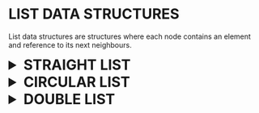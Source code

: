 # LIST DATA STRUCTURES

List data structures are structures where each node contains an element and reference to its next neighbours.

<details>

<summary style="font-size: 2em; font-weight: bold">STRAIGHT LIST</summary>

The straight list is a simple array based linked list implementation where each node only points to its next neighbor until an end is reached.

```c++
// macro settings to define straight list properties before including library
#define STRAIGHT_LIST_DATA_TYPE [type]   // defines the data type to store
#define STRAIGHT_LIST_SIZE      [size]   // defines the maximum positive array size
#define STRAIGHT_LIST_ASSERT    [assert] // defines the assert function for invalid state
#define STRAIGHT_LIST_ALLOC     [malloc] // defines the memory allocation function
#define STRAIGHT_LIST_FREE      [free]   // defines the memory free function
#include "straight_list.h"
```

The straight list is made out of an elements array and another next indexes array that maps to each element. Apart from the list size the structure also has a head index variable. Underneath the structure relies on a linked list based stack implementation to save removed empty indexes, or holes.

```c++
typedef struct straight_list {
    STRAIGHT_LIST_DATA_TYPE * elements; // array to store elements
    size_t * next;                      // array to store next indexes
    size_t size, head;                  // list size and head index parameter
    size_t empty;                       // empty stack
} straight_list_s;
```

<details>

<summary style="font-size: 1.5em;">create</summary>

Creates an empty list structure.

```c++
straight_list_s create_straight_list(void);
```

```c++
#define STRAIGHT_LIST_DATA_TYPE int
#include "straight_list.h"

int main() {
    straight_list_s list = create_straight_list();
    
    // do something
    
    return 0;
}
```

</details>

<details>

<summary style="font-size: 1.5em;">destroy</summary>

Destroys list and all elements in it.

```c++
typedef void (*destroy_straight_list_fn) (STRAIGHT_LIST_DATA_TYPE * element);
void destroy_straight_list(straight_list_s * list, const destroy_straight_list_fn destroy);
```

```c++
#define STRAIGHT_LIST_DATA_TYPE char*
#include "straight_list.h"

#include <stdlib.h>

void destroy_string(STRAIGHT_LIST_DATA_TYPE * string) {
    free(*string);
    (*string) = NULL;
}

int main() {
    straight_list_s list = create_straight_list();
    
    // do something
    
    destroy_straight_list(&list, destroy_string);
    
    return 0;
}
```

</details>

<details>

<summary style="font-size: 1.5em;">clear</summary>

Clears all elements in list.

```c++
typedef void (*destroy_straight_list_fn) (STRAIGHT_LIST_DATA_TYPE * element);
void clear_straight_list(straight_list_s * list, const destroy_straight_list_fn destroy);
```

```c++
#define STRAIGHT_LIST_DATA_TYPE char*
#include "straight_list.h"

#include <stdlib.h>

void destroy_string(STRAIGHT_LIST_DATA_TYPE * string) {
    free(*string);
    (*string) = NULL;
}

int main() {
    straight_list_s list = create_straight_list();
    
    // do something
    
    clear_straight_list(&list, destroy_string);
    
    // do something anew
    
    destroy_straight_list(&list, destroy_string);
    
    return 0;
}
```

</details>

<details>

<summary style="font-size: 1.5em;">copy</summary>

Copies the list and all its elements into a new structure.

```c++
typedef STRAIGHT_LIST_DATA_TYPE (*copy_straight_list_fn) (const STRAIGHT_LIST_DATA_TYPE element);
straight_list_s copy_straight_list(const straight_list_s * list, const copy_straight_list_fn copy);
```

```c++
#define STRAIGHT_LIST_DATA_TYPE int
#include "straight_list.h"

STRAIGHT_LIST_DATA_TYPE copy_int(const STRAIGHT_LIST_DATA_TYPE integer) {
    return integer;
}

int main() {
    straight_list_s list = create_straight_list();
    
    // do something
    
    straight_list_s copy = copy_straight_list(&list, copy_int);
    
    // do something with list and copy

    return 0;
}
```

</details>

<details>

<summary style="font-size: 1.5em;">is empty</summary>

Checks if list is empty.

```c++
bool is_empty_straight_list(const straight_list_s * list);
```

```c++
#define STRAIGHT_LIST_DATA_TYPE int
#include "straight_list.h"

int main() {
    straight_list_s list = create_straight_list();
    
    // do something
    
    while (!is_empty_straight_list(&list)) {
        // do something while list is not empty
    }

    return 0;
}
```

</details>

<details>

<summary style="font-size: 1.5em;">is full</summary>

Checks if list is full.

```c++
bool is_full_straight_list(const straight_list_s * list);
```

```c++
#define STRAIGHT_LIST_DATA_TYPE int
#include "straight_list.h"

int main() {
    straight_list_s list = create_straight_list();
        
    while (!is_full_straight_list(&list)) {
        // do something while stack is not full
    }

    return 0;
}
```

</details>

<details>

<summary style="font-size: 1.5em;">foreach</summary>

Iterates over and operates on each element in structure using generic arguments.

```c++
typedef bool (*operate_straight_list_fn) (STRAIGHT_LIST_DATA_TYPE * element, void * args);
void foreach_straight_list(straight_list_s * list, const operate_straight_list_fn operate, void * args);
```

```c++
#define STRAIGHT_LIST_DATA_TYPE int
#include "straight_list.h"

bool increment(STRAIGHT_LIST_DATA_TYPE * integer, void * value) {
    int * true_value = value;
    (*integer) += (*true_value);
    
    return true; // to iterate over each element
}

int main() {
    straight_list_s list = create_straight_list();
    
    // do something
    
    int value = 42;
    foreach_straight_list(&list, increment, &value);
    
    // do something with incremented straight_list elements

    return 0;
}
```

</details>

<details>

<summary style="font-size: 1.5em;">map</summary>

Map function that maps elements into array and manages it using size and args.

```c++
void (*manage_straight_list_fn) (STRAIGHT_LIST_DATA_TYPE * array, const size_t size, void * args);
void map_straight_list(straight_list_s * list, const manage_straight_list_fn manage, void * args);
```

```c++
#define STRAIGHT_LIST_DATA_TYPE int
#include "straight_list.h"

#include <stdlib.h>

int compare_int(const void * a, const void * b) {
    return (*(STRAIGHT_LIST_DATA_TYPE*)(a)) - (*(STRAIGHT_LIST_DATA_TYPE*)(b));
}

void sort_int(STRAIGHT_LIST_DATA_TYPE * array, const size_t size, void * compare) {
    qsort(array, size, sizeof(STRAIGHT_LIST_DATA_TYPE), compare);
}

int main() {
    straight_list_s list = create_straight_list();
    
    // do something
    
    map_straight_list(&list, sort_int, compare_int);
    
    // do something with sorted straight_list elements

    return 0;
}
```

</details>

<details>

<summary style="font-size: 1.5em;">insert at</summary>

Inserts element at index position less than or equal to list's size.

```c++
void insert_at_straight_list(straight_list_s * list, const size_t index, const STRAIGHT_LIST_DATA_TYPE element);
```

```c++
#define STRAIGHT_LIST_DATA_TYPE int
#include "straight_list.h"

int main() {
    straight_list_s list = create_straight_list();
    
    STRAIGHT_LIST_DATA_TYPE element = { 0 };
    insert_at_straight_list(&list, 0, element);
    
    // do something
    
    return 0;
}
```

</details>

<details>

<summary style="font-size: 1.5em;">get</summary>

Gets element at index position less than list's size without removing it.

```c++
STRAIGHT_LIST_DATA_TYPE get_straight_list(const straight_list_s * list, const size_t index);
```

```c++
#define STRAIGHT_LIST_DATA_TYPE int
#include "straight_list.h"

int main() {
    straight_list_s list = create_straight_list();
    
    // do something
        
    STRAIGHT_LIST_DATA_TYPE element = get_straight_list(&list, 0);
    
    // do something with element

    return 0;
}
```

</details>

<details>

<summary style="font-size: 1.5em;">remove first</summary>

Removes first instance of element based on zero equal comparison.
Returns false assertion and exit failure if no element is found.

```c++
typedef int (*compare_straight_list_fn) (const STRAIGHT_LIST_DATA_TYPE one, const STRAIGHT_LIST_DATA_TYPE two);
STRAIGHT_LIST_DATA_TYPE remove_first_straight_list(straight_list_s * list, const STRAIGHT_LIST_DATA_TYPE element, const compare_straight_list_fn compare);
```

```c++
#define STRAIGHT_LIST_DATA_TYPE int
#include "straight_list.h"

int compare_int(const STRAIGHT_LIST_DATA_TYPE a, const STRAIGHT_LIST_DATA_TYPE b) {
    return a - b;
}

int main() {
    straight_list_s list = create_straight_list();
    
    // do something
    
    STRAIGHT_LIST_DATA_TYPE element = { 0 };
    STRAIGHT_LIST_DATA_TYPE removed = remove_first_straight_list(&list, element);
    
    // do something with removed element

    return 0;
}
```

</details>

<details>

<summary style="font-size: 1.5em;">remove at</summary>

Removes element at index less than list's size.

```c++
STRAIGHT_LIST_DATA_TYPE remove_at_straight_list(straight_list_s * list, const size_t index);
```

```c++
#define STRAIGHT_LIST_DATA_TYPE int
#include "straight_list.h"

int main() {
    straight_list_s list = create_straight_list();
    
    // do something
    
    STRAIGHT_LIST_DATA_TYPE removed = remove_at_straight_list(&list, 0);
    
    // do something with first removed element

    return 0;
}
```

</details>

<details>

<summary style="font-size: 1.5em;">reverse</summary>

Reverses list (I mean, yeah).

```c++
void reverse_straight_list(straight_list_s * list);
```

```c++
#define STRAIGHT_LIST_DATA_TYPE int
#include "straight_list.h"

int main() {
    straight_list_s list = create_straight_list();
    
    // do something
    
    reverse_straight_list(&list);
    
    // do something with reversed list

    return 0;
}
```

</details>

<details>

<summary style="font-size: 1.5em;">splice</summary>

Splices source into destination list while clearing source list.

```c++
void splice_straight_list(straight_list_s * restrict destination, straight_list_s * restrict source, const size_t index);
```

```c++
#define STRAIGHT_LIST_DATA_TYPE int
#include "straight_list.h"

int main() {
    straight_list_s one = create_straight_list();
    straight_list_s two = create_straight_list();
    
    // do something
    
    splice_straight_list(&one, &two, one.size); // one's size to concatenate
    
    // do something with concatenated or empty list

    return 0;
}
```

</details>

<details>

<summary style="font-size: 1.5em;">split</summary>

Splits list and returns smaller list based on index less than list's size and new size.

```c++
straight_list_s split_straight_list(straight_list_s * list, const size_t index, const size_t size);
```

```c++
#define STRAIGHT_LIST_DATA_TYPE int
#include "straight_list.h"

int main() {
    straight_list_s list = create_straight_list();
    
    // do something
    
    straight_list_s split = split_straight_list(&list, 0, list.size / 2); // halve list
    
    // do something with first and second half

    return 0;
}
```

</details>

</details>

<details>

<summary style="font-size: 2em; font-weight: bold">CIRCULAR LIST</summary>

The circular list is a simple array based circular linked list implementation where each node points to its next neighbor and then reverts back to the beginning.

```c++
// macro settings to define circular list properties before including library
#define CIRCULAR_LIST_DATA_TYPE [type]   // defines the data type to store
#define CIRCULAR_LIST_SIZE      [size]   // defines the maximum positive array size
#define CIRCULAR_LIST_ASSERT    [assert] // defines the assert function for invalid states
#define CIRCULAR_LIST_ALLOC     [malloc] // defines the memory allocation function
#define CIRCULAR_LIST_FREE      [free]   // defines the memory free function
#include "circular_list.h"
```

The circular list is made out of an elements array and another next indexes array that maps to each element. Apart from the list size the structure also has a tail index to guarantee faster element appending to its end. Underneath the structure relies on a linked list based stack implementation to save removed empty indexes, or holes.

```c++
typedef struct circular_list {
    CIRCULAR_LIST_DATA_TYPE * elements;
    size_t * next;
    size_t size, tail; // list size and tail index parameter
    size_t empty;      // empty stack
} circular_list_s;
```

<details>

<summary style="font-size: 1.5em;">create</summary>

Creates an empty list structure.

```c++
circular_list_s create_circular_list(void);
```

```c++
#define CIRCULAR_LIST_DATA_TYPE int
#include "circular_list.h"

int main() {
    circular_list_s list = create_circular_list();
    
    // do something
    
    return 0;
}
```

</details>

<details>

<summary style="font-size: 1.5em;">destroy</summary>

Destroys list and all elements in it.

```c++
typedef void (*destroy_circular_list_fn) (CIRCULAR_LIST_DATA_TYPE * element);
void destroy_circular_list(circular_list_s * list, const destroy_circular_list_fn destroy);
```

```c++
#define CIRCULAR_LIST_DATA_TYPE char*
#include "circular_list.h"

#include <stdlib.h>

void destroy_string(CIRCULAR_LIST_DATA_TYPE * string) {
    free(*string);
    (*string) = NULL;
}

int main() {
    circular_list_s list = create_circular_list();
    
    // do something
    
    destroy_circular_list(&list, destroy_string);
    
    return 0;
}
```

</details>

<details>

<summary style="font-size: 1.5em;">clear</summary>

Clears all elements in list.

```c++
typedef void (*destroy_circular_list_fn) (CIRCULAR_LIST_DATA_TYPE * element);
void clear_circular_list(circular_list_s * list, const destroy_circular_list_fn destroy);
```

```c++
#define CIRCULAR_LIST_DATA_TYPE char*
#include "circular_list.h"

#include <stdlib.h>

void destroy_string(CIRCULAR_LIST_DATA_TYPE * string) {
    free(*string);
    (*string) = NULL;
}

int main() {
    circular_list_s list = create_circular_list();
    
    // do something
    
    clear_circular_list(&list, destroy_string);
    
    // do something anew
    
    destroy_circular_list(&list, destroy_string);
    
    return 0;
}
```

</details>

<details>

<summary style="font-size: 1.5em;">copy</summary>

Copies the list and all its elements into a new structure.

```c++
typedef CIRCULAR_LIST_DATA_TYPE (*copy_circular_list_fn) (const CIRCULAR_LIST_DATA_TYPE element);
circular_list_s copy_circular_list(const circular_list_s * list, const copy_circular_list_fn copy);
```

```c++
#define CIRCULAR_LIST_DATA_TYPE int
#include "circular_list.h"

CIRCULAR_LIST_DATA_TYPE copy_int(const CIRCULAR_LIST_DATA_TYPE integer) {
    return integer;
}

int main() {
    circular_list_s list = create_circular_list();
    
    // do something
    
    circular_list_s copy = copy_circular_list(&list, copy_int);
    
    // do something with list and copy

    return 0;
}
```

</details>

<details>

<summary style="font-size: 1.5em;">is empty</summary>

Checks if list is empty.

```c++
bool is_empty_circular_list(const circular_list_s * list);
```

```c++
#define CIRCULAR_LIST_DATA_TYPE int
#include "circular_list.h"

int main() {
    circular_list_s list = create_circular_list();
    
    // do something
    
    while (!is_empty_circular_list(&list)) {
        // do something while list is not empty
    }

    return 0;
}
```

</details>

<details>

<summary style="font-size: 1.5em;">is full</summary>

Checks if list is full.

```c++
bool is_full_circular_list(const circular_list_s * list);
```

```c++
#define CIRCULAR_LIST_DATA_TYPE int
#include "circular_list.h"

int main() {
    circular_list_s list = create_circular_list();
        
    while (!is_full_circular_list(&list)) {
        // do something while stack is not full
    }

    return 0;
}
```

</details>

<details>

<summary style="font-size: 1.5em;">foreach</summary>

Iterates over and operates on each element in structure using generic arguments.

```c++
typedef bool (*operate_circular_list_fn) (CIRCULAR_LIST_DATA_TYPE * element, void * args);
void foreach_circular_list(circular_list_s * list, const operate_circular_list_fn operate, void * args);
```

```c++
#define CIRCULAR_LIST_DATA_TYPE int
#include "circular_list.h"

bool increment(CIRCULAR_LIST_DATA_TYPE * integer, void * value) {
    int * true_value = value;
    (*integer) += (*true_value);
    
    return true; // to iterate over each element
}

int main() {
    circular_list_s list = create_circular_list();
    
    // do something
    
    int value = 42;
    foreach_circular_list(&list, increment, &value);
    
    // do something with incremented circular_list elements

    return 0;
}
```

</details>

<details>

<summary style="font-size: 1.5em;">map</summary>

Map function that maps elements into array and manages it using size and args.

```c++
void (*manage_circular_list_fn) (CIRCULAR_LIST_DATA_TYPE * array, const size_t size, void * args);
void map_circular_list(circular_list_s * list, const manage_circular_list_fn manage, void * args);
```

```c++
#define CIRCULAR_LIST_DATA_TYPE int
#include "circular_list.h"

#include <stdlib.h>

int compare_int(const void * a, const void * b) {
    return (*(CIRCULAR_LIST_DATA_TYPE*)(a)) - (*(CIRCULAR_LIST_DATA_TYPE*)(b));
}

void sort_int(CIRCULAR_LIST_DATA_TYPE * array, const size_t size, void * compare) {
    qsort(array, size, sizeof(CIRCULAR_LIST_DATA_TYPE), compare);
}

int main() {
    circular_list_s list = create_circular_list();
    
    // do something
    
    map_circular_list(&list, sort_int, compare_int);
    
    // do something with sorted circular_list elements

    return 0;
}
```

</details>

<details>

<summary style="font-size: 1.5em;">insert at</summary>

Inserts element at index position less than or equal to list's size.

```c++
void insert_at_circular_list(circular_list_s * list, const size_t index, const CIRCULAR_LIST_DATA_TYPE element);
```

```c++
#define CIRCULAR_LIST_DATA_TYPE int
#include "circular_list.h"

int main() {
    circular_list_s list = create_circular_list();
    
    CIRCULAR_LIST_DATA_TYPE element = { 0 };
    insert_at_circular_list(&list, 0, element);
    
    // do something
    
    return 0;
}
```

</details>

<details>

<summary style="font-size: 1.5em;">get</summary>

Gets element at index position less than list's size without removing it.

```c++
CIRCULAR_LIST_DATA_TYPE get_circular_list(const circular_list_s * list, const size_t index);
```

```c++
#define CIRCULAR_LIST_DATA_TYPE int
#include "circular_list.h"

int main() {
    circular_list_s list = create_circular_list();
    
    // do something
        
    CIRCULAR_LIST_DATA_TYPE element = get_circular_list(&list, 0);
    
    // do something with element

    return 0;
}
```

</details>

<details>

<summary style="font-size: 1.5em;">remove first</summary>

Removes first instance of element based on zero equal comparison.
Returns false assertion and exit failure if no element is found.

```c++
typedef int (*compare_circular_list_fn) (const CIRCULAR_LIST_DATA_TYPE one, const CIRCULAR_LIST_DATA_TYPE two);
CIRCULAR_LIST_DATA_TYPE remove_first_circular_list(circular_list_s * list, const CIRCULAR_LIST_DATA_TYPE element, const compare_circular_list_fn compare);
```

```c++
#define CIRCULAR_LIST_DATA_TYPE int
#include "circular_list.h"

int compare_int(const CIRCULAR_LIST_DATA_TYPE a, const CIRCULAR_LIST_DATA_TYPE b) {
    return a - b;
}

int main() {
    circular_list_s list = create_circular_list();
    
    // do something
    
    CIRCULAR_LIST_DATA_TYPE element = { 0 };
    CIRCULAR_LIST_DATA_TYPE removed = remove_first_circular_list(&list, element);
    
    // do something with removed element

    return 0;
}
```

</details>

<details>

<summary style="font-size: 1.5em;">remove at</summary>

Removes element at index less than list's size.

```c++
CIRCULAR_LIST_DATA_TYPE remove_at_circular_list(circular_list_s * list, const size_t index);
```

```c++
#define CIRCULAR_LIST_DATA_TYPE int
#include "circular_list.h"

int main() {
    circular_list_s list = create_circular_list();
    
    // do something
    
    CIRCULAR_LIST_DATA_TYPE removed = remove_at_circular_list(&list, 0);
    
    // do something with first removed element

    return 0;
}
```

</details>

<details>

<summary style="font-size: 1.5em;">reverse</summary>

Reverses list (I mean, yeah).

```c++
void reverse_circular_list(circular_list_s * list);
```

```c++
#define CIRCULAR_LIST_DATA_TYPE int
#include "circular_list.h"

int main() {
    circular_list_s list = create_circular_list();
    
    // do something
    
    reverse_circular_list(&list);
    
    // do something with reversed list

    return 0;
}
```

</details>

<details>

<summary style="font-size: 1.5em;">shift</summary>

Shifts list to next number of elements.

```c++
void shift_circular_list(circular_list_s * list, const size_t shift);
```

```c++
#define CIRCULAR_LIST_DATA_TYPE int
#include "circular_list.h"

int main() {
    circular_list_s list = create_circular_list();
    
    // do something
    
    shift_circular_list(&list, list.size / 2);
    
    // do something with reversed list

    return 0;
}
```

</details>

<details>

<summary style="font-size: 1.5em;">splice</summary>

Splices source into destination list while clearing source list.

```c++
void splice_circular_list(circular_list_s * restrict destination, circular_list_s * restrict source, const size_t index);
```

```c++
#define CIRCULAR_LIST_DATA_TYPE int
#include "circular_list.h"

int main() {
    circular_list_s one = create_circular_list();
    circular_list_s two = create_circular_list();
    
    // do something
    
    splice_circular_list(&one, &two, one.size); // one's size to concatenate
    
    // do something with concatenated or empty list

    return 0;
}
```

</details>

<details>

<summary style="font-size: 1.5em;">split</summary>

Splits list and returns smaller list based on index less than list's size and new size.

```c++
circular_list_s split_circular_list(circular_list_s * list, const size_t index, const size_t size);
```

```c++
#define CIRCULAR_LIST_DATA_TYPE int
#include "circular_list.h"

int main() {
    circular_list_s list = create_circular_list();
    
    // do something
    
    circular_list_s split = split_circular_list(&list, 0, list.size / 2); // halve list
    
    // do something with first and second half

    return 0;
}
```

</details>

</details>

<details>

<summary style="font-size: 2em; font-weight: bold">DOUBLE LIST</summary>

The double list is a simple array based circular doubly linked list implementation where each node points to its next and previous neighbor until it reverts back to the beginning.

```c++
// macro settings to define double list properties before including library
#define DOUBLE_LIST_DATA_TYPE [type]   // defines the data type to store
#define DOUBLE_LIST_SIZE      [size]   // defines the maximum positive array size
#define DOUBLE_LIST_ASSERT    [assert] // defines the assert function for invalid states
#define DOUBLE_LIST_ALLOC     [malloc] // defines the memory allocation function
#define DOUBLE_LIST_FREE      [free]   // defines the memory free function
#include "double_list.h"
```

The double list is made out of an elements array and another next indexes array that maps to each element. Apart from the list size the structure also has a head index. The structure removes elements by switching them with the last element in the array and properly fixing pointers to guarantee the absence of holes.

```c++
#define DOUBLE_LIST_NODE_COUNT 2

typedef struct double_list {
    DOUBLE_LIST_DATA_TYPE * elements;
    size_t * node[DOUBLE_LIST_NODE_COUNT];
    size_t size, head;
} double_list_s;
```

<details>

<summary style="font-size: 1.5em;">create</summary>

Creates an empty list structure.

```c++
double_list_s create_double_list(void);
```

```c++
#define DOUBLE_LIST_DATA_TYPE int
#include "double_list.h"

int main() {
    double_list_s list = create_double_list();
    
    // do something
    
    return 0;
}
```

</details>

<details>

<summary style="font-size: 1.5em;">destroy</summary>

Destroys list and all elements in it.

```c++
typedef void (*destroy_double_list_fn) (DOUBLE_LIST_DATA_TYPE * element);
void destroy_double_list(double_list_s * list, const destroy_double_list_fn destroy);
```

```c++
#define DOUBLE_LIST_DATA_TYPE char*
#include "double_list.h"

#include <stdlib.h>

void destroy_string(DOUBLE_LIST_DATA_TYPE * string) {
    free(*string);
    (*string) = NULL;
}

int main() {
    double_list_s list = create_double_list();
    
    // do something
    
    destroy_double_list(&list, destroy_string);
    
    return 0;
}
```

</details>

<details>

<summary style="font-size: 1.5em;">clear</summary>

Clears all elements in list.

```c++
typedef void (*destroy_double_list_fn) (DOUBLE_LIST_DATA_TYPE * element);
void clear_double_list(double_list_s * list, const destroy_double_list_fn destroy);
```

```c++
#define DOUBLE_LIST_DATA_TYPE char*
#include "double_list.h"

#include <stdlib.h>

void destroy_string(DOUBLE_LIST_DATA_TYPE * string) {
    free(*string);
    (*string) = NULL;
}

int main() {
    double_list_s list = create_double_list();
    
    // do something
    
    clear_double_list(&list, destroy_string);
    
    // do something anew
    
    destroy_double_list(&list, destroy_string);
    
    return 0;
}
```

</details>

<details>

<summary style="font-size: 1.5em;">copy</summary>

Copies the list and all its elements into a new structure.

```c++
typedef DOUBLE_LIST_DATA_TYPE (*copy_double_list_fn) (const DOUBLE_LIST_DATA_TYPE element);
double_list_s copy_double_list(const double_list_s * list, const copy_double_list_fn copy);
```

```c++
#define DOUBLE_LIST_DATA_TYPE int
#include "double_list.h"

DOUBLE_LIST_DATA_TYPE copy_int(const DOUBLE_LIST_DATA_TYPE integer) {
    return integer;
}

int main() {
    double_list_s list = create_double_list();
    
    // do something
    
    double_list_s copy = copy_double_list(&list, copy_int);
    
    // do something with list and copy

    return 0;
}
```

</details>

<details>

<summary style="font-size: 1.5em;">is empty</summary>

Checks if list is empty.

```c++
bool is_empty_double_list(const double_list_s * list);
```

```c++
#define DOUBLE_LIST_DATA_TYPE int
#include "double_list.h"

int main() {
    double_list_s list = create_double_list();
    
    // do something
    
    while (!is_empty_double_list(&list)) {
        // do something while list is not empty
    }

    return 0;
}
```

</details>

<details>

<summary style="font-size: 1.5em;">is full</summary>

Checks if list is full.

```c++
bool is_full_double_list(const double_list_s * list);
```

```c++
#define DOUBLE_LIST_DATA_TYPE int
#include "double_list.h"

int main() {
    double_list_s list = create_double_list();
        
    while (!is_full_double_list(&list)) {
        // do something while stack is not full
    }

    return 0;
}
```

</details>

<details>

<summary style="font-size: 1.5em;">foreach next</summary>

Iterates over and operates on each element in structure using generic arguments, in proper order.

```c++
typedef bool (*operate_double_list_fn) (DOUBLE_LIST_DATA_TYPE * element, void * args);
void foreach_next_double_list(double_list_s * list, const operate_double_list_fn operate, void * args);
```

```c++
#define DOUBLE_LIST_DATA_TYPE int
#include "double_list.h"

bool increment(DOUBLE_LIST_DATA_TYPE * integer, void * value) {
    int * true_value = value;
    (*integer) += (*true_value);
    
    return true; // to iterate over each element
}

int main() {
    double_list_s list = create_double_list();
    
    // do something
    
    int value = 42;
    foreach_next_double_list(&list, increment, &value);
    
    // do something with incremented double_list elements

    return 0;
}
```

</details>

<details>

<summary style="font-size: 1.5em;">foreach previous</summary>

Iterates over and operates on each element in structure using generic arguments, but in reverse order.

```c++
typedef bool (*operate_double_list_fn) (DOUBLE_LIST_DATA_TYPE * element, void * args);
void foreach_prev_double_list(double_list_s * list, const operate_double_list_fn operate, void * args);
```

```c++
#define DOUBLE_LIST_DATA_TYPE int
#include "double_list.h"

bool increment(DOUBLE_LIST_DATA_TYPE * integer, void * value) {
    int * true_value = value;
    (*integer) += (*true_value);
    
    return true; // to iterate over each element
}

int main() {
    double_list_s list = create_double_list();
    
    // do something
    
    int value = 42;
    foreach_prev_double_list(&list, increment, &value);
    
    // do something with incremented double_list elements

    return 0;
}
```

</details>

<details>

<summary style="font-size: 1.5em;">map</summary>

Map function that maps elements into array and manages it using size and args.

```c++
void (*manage_double_list_fn) (DOUBLE_LIST_DATA_TYPE * array, const size_t size, void * args);
void map_double_list(double_list_s * list, const manage_double_list_fn manage, void * args);
```

```c++
#define DOUBLE_LIST_DATA_TYPE int
#include "double_list.h"

#include <stdlib.h>

int compare_int(const void * a, const void * b) {
    return (*(DOUBLE_LIST_DATA_TYPE*)(a)) - (*(DOUBLE_LIST_DATA_TYPE*)(b));
}

void sort_int(DOUBLE_LIST_DATA_TYPE * array, const size_t size, void * compare) {
    qsort(array, size, sizeof(DOUBLE_LIST_DATA_TYPE), compare);
}

int main() {
    double_list_s list = create_double_list();
    
    // do something
    
    map_double_list(&list, sort_int, compare_int);
    
    // do something with sorted double_list elements

    return 0;
}
```

</details>

<details>

<summary style="font-size: 1.5em;">insert at</summary>

Inserts element at index position less than or equal to list's size.

```c++
void insert_at_double_list(double_list_s * list, const size_t index, const DOUBLE_LIST_DATA_TYPE element);
```

```c++
#define DOUBLE_LIST_DATA_TYPE int
#include "double_list.h"

int main() {
    double_list_s list = create_double_list();
    
    DOUBLE_LIST_DATA_TYPE element = { 0 };
    insert_at_double_list(&list, 0, element);
    
    // do something
    
    return 0;
}
```

</details>

<details>

<summary style="font-size: 1.5em;">get</summary>

Gets element at index position less than list's size without removing it.

```c++
DOUBLE_LIST_DATA_TYPE get_double_list(const double_list_s * list, const size_t index);
```

```c++
#define DOUBLE_LIST_DATA_TYPE int
#include "double_list.h"

int main() {
    double_list_s list = create_double_list();
    
    // do something
        
    DOUBLE_LIST_DATA_TYPE element = get_double_list(&list, 0);
    
    // do something with element

    return 0;
}
```

</details>

<details>

<summary style="font-size: 1.5em;">remove first</summary>

Removes first instance of element based on zero equal comparison.
Returns false assertion and exit failure if no element is found.

```c++
typedef int (*compare_double_list_fn) (const DOUBLE_LIST_DATA_TYPE one, const DOUBLE_LIST_DATA_TYPE two);
DOUBLE_LIST_DATA_TYPE remove_first_double_list(double_list_s * list, const DOUBLE_LIST_DATA_TYPE element, const compare_double_list_fn compare);
```

```c++
#define DOUBLE_LIST_DATA_TYPE int
#include "double_list.h"

int compare_int(const DOUBLE_LIST_DATA_TYPE a, const DOUBLE_LIST_DATA_TYPE b) {
    return a - b;
}

int main() {
    double_list_s list = create_double_list();
    
    // do something
    
    DOUBLE_LIST_DATA_TYPE element = { 0 };
    DOUBLE_LIST_DATA_TYPE removed = remove_first_double_list(&list, element);
    
    // do something with removed element

    return 0;
}
```

</details>

<details>

<summary style="font-size: 1.5em;">remove last</summary>

Removes Last instance of element based on zero equal comparison.
Returns false assertion and exit failure if no element is found.

```c++
typedef int (*compare_double_list_fn) (const DOUBLE_LIST_DATA_TYPE one, const DOUBLE_LIST_DATA_TYPE two);
DOUBLE_LIST_DATA_TYPE remove_last_double_list(double_list_s * list, const DOUBLE_LIST_DATA_TYPE element, const compare_double_list_fn compare);
```

```c++
#define DOUBLE_LIST_DATA_TYPE int
#include "double_list.h"

int compare_int(const DOUBLE_LIST_DATA_TYPE a, const DOUBLE_LIST_DATA_TYPE b) {
    return a - b;
}

int main() {
    double_list_s list = create_double_list();
    
    // do something
    
    DOUBLE_LIST_DATA_TYPE element = { 0 };
    DOUBLE_LIST_DATA_TYPE removed = remove_last_double_list(&list, element);
    
    // do something with removed element

    return 0;
}
```

</details>

<details>

<summary style="font-size: 1.5em;">remove at</summary>

Removes element at index less than list's size.

```c++
DOUBLE_LIST_DATA_TYPE remove_at_double_list(double_list_s * list, const size_t index);
```

```c++
#define DOUBLE_LIST_DATA_TYPE int
#include "double_list.h"

int main() {
    double_list_s list = create_double_list();
    
    // do something
    
    DOUBLE_LIST_DATA_TYPE removed = remove_at_double_list(&list, 0);
    
    // do something with first removed element

    return 0;
}
```

</details>

<details>

<summary style="font-size: 1.5em;">reverse</summary>

Reverses list (I mean, yeah).

```c++
void reverse_double_list(double_list_s * list);
```

```c++
#define DOUBLE_LIST_DATA_TYPE int
#include "double_list.h"

int main() {
    double_list_s list = create_double_list();
    
    // do something
    
    reverse_double_list(&list);
    
    // do something with reversed list

    return 0;
}
```

</details>

<details>

<summary style="font-size: 1.5em;">shift next</summary>

Shifts list to next number of elements starting from head.

```c++
void shift_next_double_list(double_list_s * list, const size_t shift);
```

```c++
#define DOUBLE_LIST_DATA_TYPE int
#include "double_list.h"

int main() {
    double_list_s list = create_double_list();
    
    // do something
    
    shift_next_double_list(&list, list.size / 2);
    
    // do something with reversed list

    return 0;
}
```

</details>

<details>

<summary style="font-size: 1.5em;">shift previous</summary>

Shifts list to previous number of elements starting from head.

```c++
void shift_prev_double_list(double_list_s * list, const size_t shift);
```

```c++
#define DOUBLE_LIST_DATA_TYPE int
#include "double_list.h"

int main() {
    double_list_s list = create_double_list();
    
    // do something
    
    shift_prev_double_list(&list, list.size / 2);
    
    // do something with reversed list

    return 0;
}
```

</details>

<details>

<summary style="font-size: 1.5em;">splice</summary>

Splices source into destination list while clearing source list.

```c++
void splice_double_list(double_list_s * restrict destination, double_list_s * restrict source, const size_t index);
```

```c++
#define DOUBLE_LIST_DATA_TYPE int
#include "double_list.h"

int main() {
    double_list_s one = create_double_list();
    double_list_s two = create_double_list();
    
    // do something
    
    splice_double_list(&one, &two, one.size); // one's size to concatenate
    
    // do something with concatenated or empty list

    return 0;
}
```

</details>

<details>

<summary style="font-size: 1.5em;">split</summary>

Splits list and returns smaller list based on index less than list's size and new size.

```c++
double_list_s split_double_list(double_list_s * list, const size_t index, const size_t size);
```

```c++
#define DOUBLE_LIST_DATA_TYPE int
#include "double_list.h"

int main() {
    double_list_s list = create_double_list();
    
    // do something
    
    double_list_s split = split_double_list(&list, 0, list.size / 2); // halve list
    
    // do something with first and second half

    return 0;
}
```

</details>

</details>
